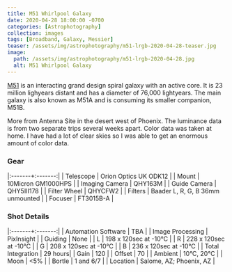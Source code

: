 ```yaml
---
title: M51 Whirlpool Galaxy
date: 2020-04-28 18:00:00 -0700
categories: [Astrophotography]
collection: images
tags: [Broadband, Galaxy, Messier]
teaser: /assets/img/astrophotography/m51-lrgb-2020-04-28-teaser.jpg
image:
  path: /assets/img/astrophotography/m51-lrgb-2020-04-28.jpg
  alt: M51 Whirlpool Galaxy
---
```


[M51](https://en.wikipedia.org/wiki/Messier_51) is an interacting grand design spiral galaxy with an active core. It is 23 million lighyears distant and has a diameter of 76,000 lightyears. The main galaxy is also known as M51A and is consuming its smaller companion, M51B. 


More from Antenna Site in the desert west of Phoenix. The luminance data is from two separate trips several weeks apart. Color data was taken at home. I have had a lot of clear skies so I was able to get an enormous amount of color data.

### Gear

|:-------+:-------:|
| Telescope | Orion Optics UK ODK12 |
| Mount | 10Micron GM1000HPS |
| Imaging Camera | QHY163M |
| Guide Camera | QHY5III178 |
| Filter Wheel | QHYCFW2 |
| Filters | Baader L, R, G, B 36mm unmounted |
| Focuser | FT3015B-A |

### Shot Details

|:-------+:-------:|
| Automation Software | TBA |
| Image Processing | PixInsight |
| Guiding | None |
| L | 198 x 120sec at -10&deg;C |
| R | 228 x 120sec at -10&deg;C |
| G | 208 x 120sec at -10&deg;C |
| B | 236 x 120sec at -10&deg;C |
| Total Integration | 29 hours|
| Gain | 120 |
| Offset | 70 |
| Ambient | 10&deg;C, 20&deg;C |
| Moon | <5% |
| Bortle | 1 and 6/7 |
| Location | Salome, AZ; Phoenix, AZ |
